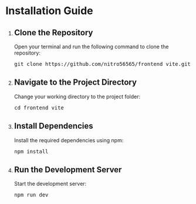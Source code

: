 # Installation Guide
<html lang="en">
<head>
</head>
<body>
    <ol>
        <li>
            <h2>Clone the Repository</h2>
            <p>Open your terminal and run the following command to clone the repository:</p>
            <pre>git clone https://github.com/nitro56565/frontend_vite.git</pre>
        </li>
        <li>
            <h2>Navigate to the Project Directory</h2>
            <p>Change your working directory to the project folder:</p>
            <pre>cd frontend_vite</pre>
        </li>
        <li>
            <h2>Install Dependencies</h2>
            <p>Install the required dependencies using npm:</p>
            <pre>npm install</pre>
        </li>
        <li>
            <h2>Run the Development Server</h2>
            <p>Start the development server:</p>
            <pre>npm run dev</pre>
        </li>
    </ol>
</body>
</html>


